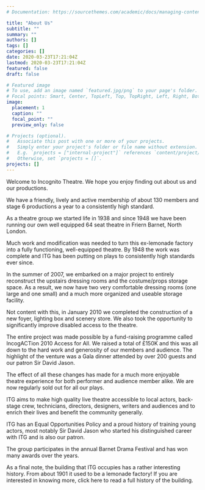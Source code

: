 ```yaml
---
# Documentation: https://sourcethemes.com/academic/docs/managing-content/

title: "About Us"
subtitle: ""
summary: ""
authors: []
tags: []
categories: []
date: 2020-03-23T17:21:04Z
lastmod: 2020-03-23T17:21:04Z
featured: false
draft: false

# Featured image
# To use, add an image named `featured.jpg/png` to your page's folder.
# Focal points: Smart, Center, TopLeft, Top, TopRight, Left, Right, BottomLeft, Bottom, BottomRight.
image:
  placement: 1
  caption: ""
  focal_point: ""
  preview_only: false

# Projects (optional).
#   Associate this post with one or more of your projects.
#   Simply enter your project's folder or file name without extension.
#   E.g. `projects = ["internal-project"]` references `content/project/deep-learning/index.md`.
#   Otherwise, set `projects = []`.
projects: []
---
```


Welcome to Incognito Theatre.  We hope you enjoy finding out about us and our productions.

We have a friendly, lively and active membership of about 130 members and stage 6 productions a year to a consistently high standard.

As a theatre group we started life in 1938 and since 1948 we have been running our own well equipped 64 seat theatre in Friern Barnet, North London.

Much work and modification was needed to turn this ex-lemonade factory into a fully functioning, well-equipped theatre. By 1948 the work was complete and ITG has been putting on plays to consistently high standards ever since.

In the summer of 2007, we embarked on a major project to entirely reconstruct the upstairs dressing rooms and the costume/props storage space. As a result, we now have two very comfortable dressing rooms (one large and one small) and a much more organized and useable storage facility.

Not content with this, in January 2010 we completed the construction of a new foyer, lighting box and scenery store. We also took the opportunity to significantly improve disabled access to the theatre.

The entire project was made possible by a fund-raising programme called IncogACTion 2010 Access for All. We raised a total of £150K and this was all down to the hard work and generosity of our members and audience. The highlight of the venture was a Gala dinner attended by over 200 guests and our patron Sir David Jason.

The effect of all these changes has made for a much more enjoyable theatre experience for both performer and audience member alike. We are now regularly sold out for all our plays.

ITG aims to make high quality live theatre accessible to local actors, back-stage crew, technicians, directors, designers, writers and audiences and to enrich their lives and benefit the community generally.

ITG has an Equal Opportunities Policy and a proud history of training young actors, most notably Sir David Jason who started his distinguished career with ITG and is also our patron.

The group participates in the annual Barnet Drama Festival and has won many awards over the years.

As a final note, the building that ITG occupies has a rather interesting history. From about 1901 it used to be a lemonade factory! If you are interested in knowing more, click here to read a full history of the building.